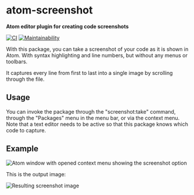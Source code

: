 # atom-screenshot

**Atom editor plugin for creating code screenshots**

[![CI](https://github.com/meyfa/atom-screenshot/actions/workflows/main.yml/badge.svg)](https://github.com/meyfa/atom-screenshot/actions/workflows/main.yml)
[![Maintainability](https://api.codeclimate.com/v1/badges/a8715072f334495f9370/maintainability)](https://codeclimate.com/github/meyfa/atom-screenshot/maintainability)

With this package, you can take a screenshot of your code as it is shown in
Atom. With syntax highlighting and line numbers, but without any menus or
toolbars.

It captures every line from first to last into a single image by scrolling
through the file.

## Usage

You can invoke the package through the "screenshot:take" command, through the
"Packages" menu in the menu bar, or via the context menu. Note that a text
editor needs to be active so that this package knows which code to capture.

## Example

![Atom window with opened context menu showing the screenshot option](https://raw.githubusercontent.com/meyfa/atom-screenshot/master/images/context-menu.png)

This is the output image:

![Resulting screenshot image](https://raw.githubusercontent.com/meyfa/atom-screenshot/master/images/screenshot-take-result.png)
